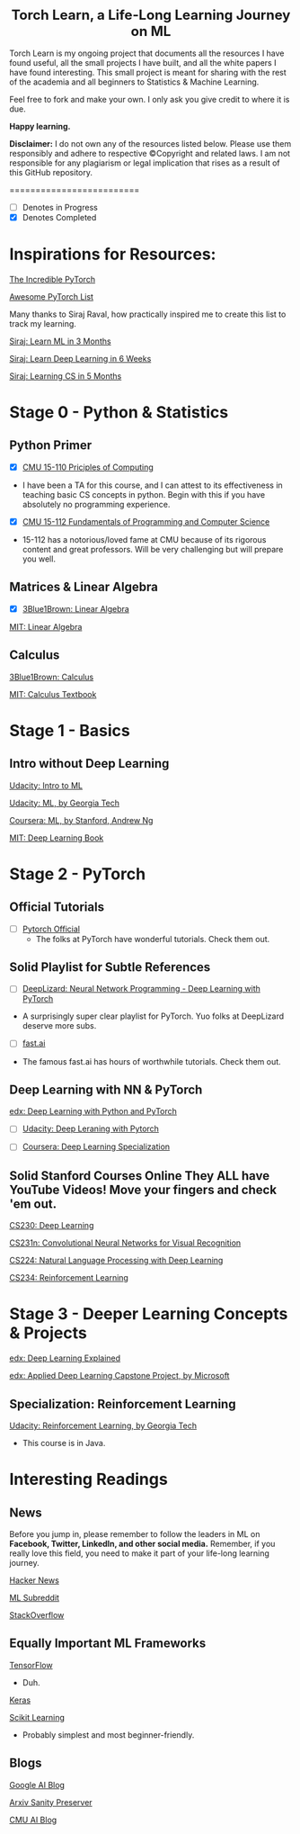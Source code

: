 <h1 style="text-align: center; font-size: 24px">Torch Learn, a Life-Long Learning Journey on ML</h1>

Torch Learn is my ongoing project that documents all the resources I have found useful, all the small projects I have built, and all the white papers I have
found interesting. This small project is meant for sharing with the rest of the academia and all beginners to Statistics & Machine Learning.

Feel free to fork and make your own. I only ask you give credit to where it is due.

**Happy learning.**

**Disclaimer:** I do not own any of the resources listed below. Please use them responsibly and adhere to respective &copy;Copyright and related laws. I am not responsible for any plagiarism or legal implication that rises as a result of this GitHub repository.

=========================
- [ ] Denotes in Progress
- [x] Denotes Completed

# Inspirations for Resources:
[The Incredible PyTorch](https://github.com/ritchieng/the-incredible-pytorch)

[Awesome PyTorch List](https://github.com/bharathgs/Awesome-pytorch-list)

<p>Many thanks to Siraj Raval, how practically inspired me to create this list to track my learning.</p>

[Siraj: Learn ML in 3 Months](https://github.com/llSourcell/Learn_Machine_Learning_in_3_Months)

[Siraj: Learn Deep Learning in 6 Weeks](https://github.com/llSourcell/Learn_Deep_Learning_in_6_Weeks/)

[Siraj: Learning CS in 5 Months](https://github.com/llSourcell/Learn_Computer_Science_in_5_Months)


# Stage 0 - Python & Statistics
## Python Primer
- [x] [CMU 15-110 Priciples of Computing](https://www.cs.cmu.edu/~15110/)
- I have been a TA for this course, and I can attest to its effectiveness in teaching basic CS concepts in python. Begin with this if you have absolutely no programming experience.

- [x] [CMU 15-112 Fundamentals of Programming and Computer Science](http://www.krivers.net/15112-s19/)
- 15-112 has a notorious/loved fame at CMU because of its rigorous content and great professors. Will be very challenging but will prepare you well.

## Matrices & Linear Algebra
- [x] [3Blue1Brown: Linear Algebra](https://www.youtube.com/playlist?list=PLZHQObOWTQDPD3MizzM2xVFitgF8hE_ab)

[MIT: Linear Algebra](https://ocw.mit.edu/courses/mathematics/18-06-linear-algebra-spring-2010/)

## Calculus
[3Blue1Brown: Calculus](https://www.youtube.com/playlist?list=PLZHQObOWTQDMsr9K-rj53DwVRMYO3t5Yr)

[MIT: Calculus Textbook](https://ocw.mit.edu/resources/res-18-001-calculus-online-textbook-spring-2005/textbook/)

# Stage 1 - Basics
## Intro without Deep Learning
[Udacity: Intro to ML](https://www.udacity.com/course/intro-to-machine-learning--ud120)

[Udacity: ML, by Georgia Tech](https://www.udacity.com/course/machine-learning--ud262)

[Coursera: ML, by Stanford, Andrew Ng](https://www.coursera.org/learn/machine-learning)

[MIT: Deep Learning Book](https://www.deeplearningbook.org/)

# Stage 2 - PyTorch
## Official Tutorials
- [ ] [Pytorch Official](https://pytorch.org/)
    - The folks at PyTorch have wonderful tutorials. Check them out.

## Solid Playlist for Subtle References
- [ ] [DeepLizard: Neural Network Programming - Deep Learning with PyTorch](https://www.youtube.com/playlist?list=PLZbbT5o_s2xrfNyHZsM6ufI0iZENK9xgG)
- A surprisingly super clear playlist for PyTorch. Yuo folks at DeepLizard deserve more subs.

- [ ] [fast.ai](https://www.fast.ai/)
- The famous fast.ai has hours of worthwhile tutorials. Check them out.

## Deep Learning with NN & PyTorch
[edx: Deep Learning with Python and PyTorch](https://www.edx.org/course/deep-learning-with-python-and-pytorch)

- [ ] [Udacity: Deep Leraning with Pytorch](https://www.udacity.com/course/deep-learning-pytorch--ud188)

- [ ] [Coursera: Deep Learning Specialization](https://www.coursera.org/specializations/deep-learning)

## Solid Stanford Courses Online **They ALL have YouTube Videos! Move your fingers and check 'em out.**
[CS230: Deep Learning](http://cs230.stanford.edu/)

[CS231n: Convolutional Neural Networks for Visual Recognition](http://cs231n.stanford.edu/)

[CS224: Natural Language Processing with Deep Learning](http://web.stanford.edu/class/cs224n/index.html)

[CS234: Reinforcement Learning](http://web.stanford.edu/class/cs234/index.html)

# Stage 3 - Deeper Learning Concepts & Projects
[edx: Deep Learning Explained](https://www.edx.org/course/deep-learning-explained-5)

[edx: Applied Deep Learning Capstone Project, by Microsoft](https://www.edx.org/course/applied-deep-learning-capstone-project)

## Specialization: Reinforcement Learning
[Udacity: Reinforcement Learning, by Georgia Tech](https://www.udacity.com/course/reinforcement-learning--ud600)
- This course is in Java.

# Interesting Readings
## News
Before you jump in, please remember to follow the leaders in ML on **Facebook, Twitter, LinkedIn, and other social media.**
Remember, if you really love this field, you need to make it part of your life-long learning journey.

[Hacker News](https://news.ycombinator.com/)

[ML Subreddit](https://www.reddit.com/r/MachineLearning/)

[StackOverflow](https://stackoverflow.com/)

## Equally Important ML Frameworks
[TensorFlow](https://www.tensorflow.org/)
- Duh.
    
[Keras](https://keras.io/)

[Scikit Learning](https://scikit-learn.org/stable/index.html)
- Probably simplest and most beginner-friendly.

## Blogs
[Google AI Blog](https://ai.googleblog.com/)

[Arxiv Sanity Preserver](http://www.arxiv-sanity.com/)

[CMU AI Blog](https://blog.ml.cmu.edu/)
